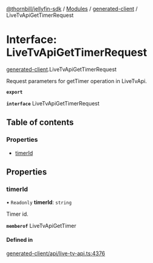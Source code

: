 [@thornbill/jellyfin-sdk](../README.md) / [Modules](../modules.md) / [generated-client](../modules/generated_client.md) / LiveTvApiGetTimerRequest

# Interface: LiveTvApiGetTimerRequest

[generated-client](../modules/generated_client.md).LiveTvApiGetTimerRequest

Request parameters for getTimer operation in LiveTvApi.

**`export`**

**`interface`** LiveTvApiGetTimerRequest

## Table of contents

### Properties

- [timerId](generated_client.LiveTvApiGetTimerRequest.md#timerid)

## Properties

### timerId

• `Readonly` **timerId**: `string`

Timer id.

**`memberof`** LiveTvApiGetTimer

#### Defined in

[generated-client/api/live-tv-api.ts:4376](https://github.com/thornbill/jellyfin-sdk-typescript/blob/b5d0506/src/generated-client/api/live-tv-api.ts#L4376)
